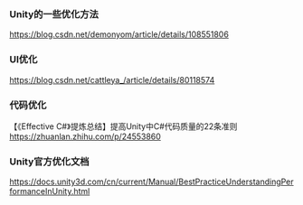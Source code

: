### Unity的一些优化方法
https://blog.csdn.net/demonyom/article/details/108551806

### UI优化
https://blog.csdn.net/cattleya_/article/details/80118574

### 代码优化
【《Effective C#》提炼总结】提高Unity中C#代码质量的22条准则
https://zhuanlan.zhihu.com/p/24553860

### Unity官方优化文档
https://docs.unity3d.com/cn/current/Manual/BestPracticeUnderstandingPerformanceInUnity.html